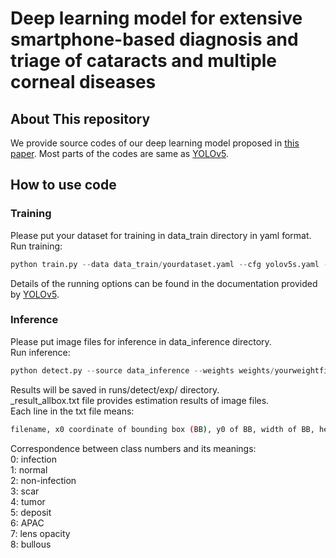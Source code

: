 # Deep learning model for extensive smartphone-based diagnosis and triage of cataracts and multiple corneal diseases

## About This repository

We provide source codes of our deep learning model proposed in [this paper](https://bjo.bmj.com/content/early/2024/01/18/bjo-2023-324488).
Most parts of the codes are same as [YOLOv5](https://github.com/ultralytics/yolov5).

## How to use code

### Training

Please put your dataset for training in data_train directory in yaml format.  
Run training:
```python
python train.py --data data_train/yourdataset.yaml --cfg yolov5s.yaml --batch-size 16 --epochs 200
```

Details of the running options can be found in the documentation provided by [YOLOv5](https://github.com/ultralytics/yolov5).

### Inference

Please put image files for inference in data_inference directory.  
Run inference:
```python
python detect.py --source data_inference --weights weights/yourweightfile.pt
```
Results will be saved in runs/detect/exp/ directory.  
_result_allbox.txt file provides estimation results of image files.  
Each line in the txt file means:
```bash
filename, x0 coordinate of bounding box (BB), y0 of BB, width of BB, height of BB, class likelihood, class number
```
Correspondence between class numbers and its meanings:  
0: infection  
1: normal  
2: non-infection  
3: scar  
4: tumor  
5: deposit  
6: APAC  
7: lens opacity  
8: bullous  

